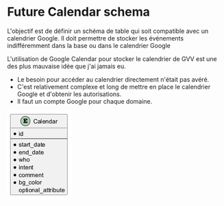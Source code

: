 # Future Calendar schema

L'objectif est de définir un schéma de table qui soit compatible avec un calendrier Google. Il doit permettre de
stocker les événements indifféremment dans la base ou dans le calendrier Google

L'utilisation de Google Calendar pour stocker le calendrier de GVV est une des plus mauvaise idée que j'ai jamais eu.

* Le besoin pour accéder au calendrier directement n'était pas avéré.
* C'est relativement complexe et long de mettre en place le calendrier Google et d'obtenir les autorisations.
* Il faut un compte Google pour chaque domaine.
  

<!---
@startuml

@startuml
entity Calendar {
  * id
  --
  * start_date
  * end_date
  * who
  * intent
  * comment
  * bg_color
  optional_attribute
}
@enduml

-->

![Car](calendar_database.png)
